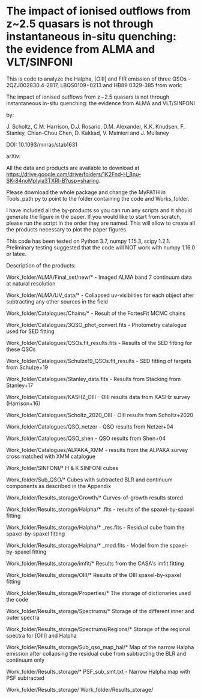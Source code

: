 # The impact of ionised outflows from z~2.5 quasars is not through instantaneous in-situ quenching: the evidence from ALMA and VLT/SINFONI
This is code to analyze the Halpha, [OIII] and FIR emission of three QSOs - 2QZJ002830.4-2817, LBQS0109+0213 and HB89 0329-385 from work:

The impact of ionised outflows from z$\sim$2.5 quasars is not through instantaneous in-situ quenching: the evidence from ALMA and VLT/SINFONI

by:

J. Scholtz,  C.M. Harrison, D.J. Rosario, D.M. Alexander, K.K. Knudsen, F. Stanley, Chian-Chou Chen, D. Kakkad, V. Mainieri and J. Mullaney

DOI: 10.1093/mnras/stab1631

arXiv: 

All the data and products are available to download at https://drive.google.com/drive/folders/1K2Fnd-H_8nu-SKr84noMplyia3TXRl-B?usp=sharing. 

Please download the whole package and change the MyPATH in Tools_path.py to point to the folder containing the code and Works_folder. 

I have included all the by-products so you can run any scripts and it should generate the figure in the paper. If you would like to start from scratch, please run the script in the order they are named. This will allow to create all the products necessary to plot the paper figures. 

This code has been tested on Python 3.7, numpy 1.15.3, scipy 1.2.1. Preliminary testing suggested that the code will NOT work with numpy 1.16.0 or latee.


Description of the products:

Work_folder/ALMA/Final_set/new/* - Imaged ALMA band 7 continuum data at natural resolution

Work_folder/ALMA/UV_data/* - Collapsed uv-visibiities for each object after subtracting any other sources in the field


Work_folder/Catalogues/Chains/* - Result of the FortesFit MCMC chains

Work_folder/Catalogues/3QSO_phot_convert.fits - Photometry catalogue used for SED fitting

Work_folder/Catalogues/QSOs.fit_results.fits - Results of the SED fitting for these QSOs

Work_folder/Catalogues/Schulze19_QSOs.fit_results - SED fitting of targets from Schulze+19

Work_folder/Catalogues/Stanley_data.fits - Results from Stacking from Stanley+17

Work_folder/Catalogues/KASHZ_OIII - OIII results data from KASHz survey (Harrison+16)

Work_folder/Catalogues/Scholtz_2020_OIII - OIII results from Scholtz+2020

Work_folder/Catalogues/QSO_netzer - QSO results from Netzer+04

Work_folder/Catalogues/QSO_shen - QSO results from Shen+04

Work_folder/Catalogues/ALPAKA_XMM - results from the ALPAKA survey cross matched with XMM catalogue


Work_folder/SINFONI/* H & K SINFONI cubes

Work_folder/Sub_QSO/* Cubes with subtracted BLR and continuum components as described in the Appendix 


Work_folder/Results_storage/Growth/* Curves-of-growth results stored

Work_folder/Results_storage/Halpha/* .fits - results of the spaxel-by-spaxel fitting 

Work_folder/Results_storage/Halpha/* _res.fits - Residual cube from the spaxel-by-spaxel fitting 

Work_folder/Results_storage/Halpha/* _mod.fits - Model from the spaxel-by-spaxel fitting 

Work_folder/Results_storage/imfit/* Results from the CASA's imfit fitting

Work_folder/Results_storage/OIII/* Results of the OIII spaxel-by-spaxel fitting

Work_folder/Results_storage/Properties/* The storage of dictionaries used the code

Work_folder/Results_storage/Spectrums/* Storage of the different inner and outer spectra

Work_folder/Results_storage/Spectrums/Regions/* Storage of the regional spectra for [OIII] and Halpha

Work_folder/Results_storage/Sub_qso_map_hal/* Map of the narrow Halpha emission after collapsing the residual cube from subtracting the BLR and continuum only

Work_folder/Results_storage/* PSF_sub_smt.txt - Narrow Halpha map with PSF subtracted

Work_folder/Results_storage/
Work_folder/Results_storage/








